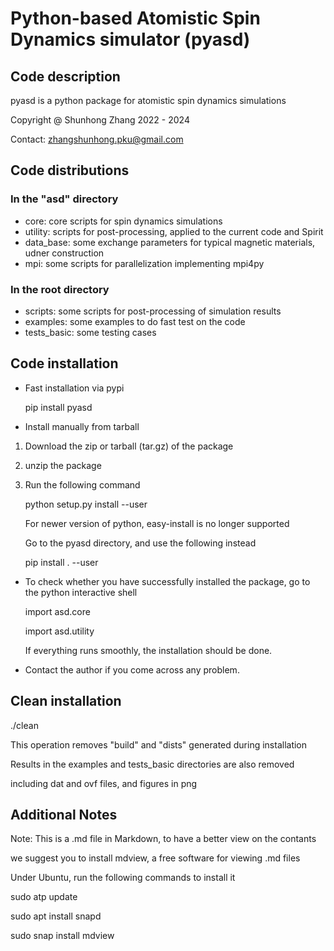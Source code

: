 # Python-based Atomistic Spin Dynamics simulator (pyasd)

## Code description

pyasd is a python package for atomistic spin dynamics simulations

Copyright @ Shunhong Zhang 2022 - 2024

Contact: zhangshunhong.pku@gmail.com


## Code distributions

### In the "asd" directory
* core: core scripts for spin dynamics simulations
* utility: scripts for post-processing, applied to the current code and Spirit
* data_base: some exchange parameters for typical magnetic materials, udner construction
* mpi: some scripts for parallelization implementing mpi4py

### In the root directory
* scripts: some scripts for post-processing of simulation results
* examples: some examples to do fast test on the code
* tests_basic: some testing cases


## Code installation

* Fast installation via pypi

    pip install pyasd


* Install manually from tarball 
1. Download the zip or tarball (tar.gz) of the package
2. unzip the package
3. Run the following command

    python setup.py install --user

    For newer version of python, easy-install is no longer supported 

    Go to the pyasd directory, and use the following instead

    pip install . --user


* To check whether you have successfully installed the package, go to the python interactive shell
 
    import asd.core

    import asd.utility

    If everything runs smoothly, the installation should be done. 

* Contact the author if you come across any problem.


## Clean installation
./clean

This operation removes "build" and "dists" generated during installation

Results in the examples and tests_basic directories are also removed

including dat and ovf files, and figures in png


## Additional Notes

Note: This is a .md file in Markdown, to have a better view on the contants

we suggest you to install mdview, a free software for viewing .md files

Under Ubuntu, run the following commands to install it

sudo atp update

sudo apt install snapd

sudo snap install mdview

